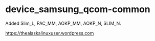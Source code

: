 # device_samsung_qcom-common

Added Slim_L, PAC_MM, AOKP_MM, AOKP_N, SLIM_N.

https://thealaskalinuxuser.wordpress.com
